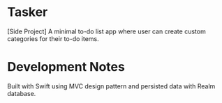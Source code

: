 # Tasker 
[Side Project] A minimal to-do list app where user can create custom categories for their to-do items.
# Development Notes 
Built with Swift using MVC design pattern and persisted data with Realm database.
   
